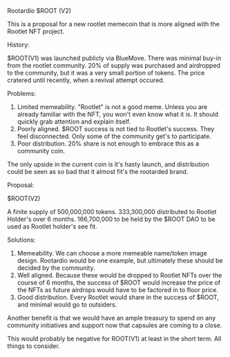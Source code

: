 Rootardio $ROOT (V2)

This is a proposal for a new rootlet memecoin that is more aligned with the Rootlet NFT project.

History:

$ROOT(V1) was launched publicly via BlueMove. There was minimal buy-in from the rootlet community. 20% of supply was purchased and airdropped to the community, but it was a very small portion of tokens. The price cratered until recently, when a revival attempt occured.

Problems:

1. Limited memeability. "Rootlet" is not a good meme. Unless you are already familiar with the NFT, you won't even know what it is. It should quickly grab attention and explain itself.
2. Poorly aligned. $ROOT success is not tied to Rootlet's success. They feel disconnected. Only some of the community get's to participate.
3. Poor distribution. 20% share is not enough to embrace this as a community coin.

The only upside in the current coin is it's hasty launch, and distribution could be seen as so bad that it almost fit's the rootarded brand.

Proposal:

$ROOT(V2)

A finite supply of 500,000,000 tokens. 333,300,000 distributed to Rootlet Holder's over 6 months. 166,700,000 to be held by the $ROOT DAO to be used as Rootlet holder's see fit.

Solutions:
1. Memeability. We can choose a more memeable name/token image design. Rootardio would be one example, but ultimately these should be decided by the community.
2. Well aligned. Because these would be dropped to Rootlet NFTs over the course of 6 months, the success of $ROOT would increase the price of the NFTs as future airdrops would have to be factored in to floor price.
3. Good distribution. Every Rootlet would share in the success of $ROOT, and minimal would go to outsiders.

Another benefit is that we would have an ample treasury to spend on any community initiatives and support now that capsules are coming to a close.

This would probably be negative for ROOT(V1) at least in the short term. All things to consider.
